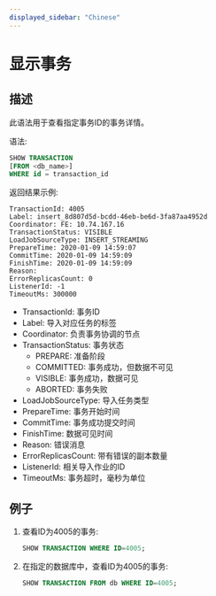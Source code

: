 ```yaml
---
displayed_sidebar: "Chinese"
---
```


# 显示事务

## 描述

此语法用于查看指定事务ID的事务详情。

语法:

```sql
SHOW TRANSACTION
[FROM <db_name>]
WHERE id = transaction_id
```

返回结果示例:

```plain text
TransactionId: 4005
Label: insert_8d807d5d-bcdd-46eb-be6d-3fa87aa4952d
Coordinator: FE: 10.74.167.16
TransactionStatus: VISIBLE
LoadJobSourceType: INSERT_STREAMING
PrepareTime: 2020-01-09 14:59:07
CommitTime: 2020-01-09 14:59:09
FinishTime: 2020-01-09 14:59:09
Reason:
ErrorReplicasCount: 0
ListenerId: -1
TimeoutMs: 300000
```

* TransactionId: 事务ID
* Label: 导入对应任务的标签
* Coordinator: 负责事务协调的节点
* TransactionStatus: 事务状态
  * PREPARE: 准备阶段
  * COMMITTED: 事务成功，但数据不可见
  * VISIBLE: 事务成功，数据可见
  * ABORTED: 事务失败
* LoadJobSourceType: 导入任务类型
* PrepareTime: 事务开始时间
* CommitTime: 事务成功提交时间
* FinishTime: 数据可见时间
* Reason: 错误消息
* ErrorReplicasCount: 带有错误的副本数量
* ListenerId: 相关导入作业的ID
* TimeoutMs: 事务超时，毫秒为单位

## 例子

1. 查看ID为4005的事务:

    ```sql
    SHOW TRANSACTION WHERE ID=4005;
    ```

2. 在指定的数据库中，查看ID为4005的事务:

    ```sql
    SHOW TRANSACTION FROM db WHERE ID=4005;
    ```